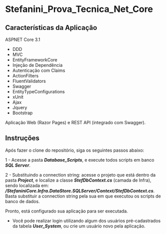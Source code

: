 # Stefanini_Prova_Tecnica_Net_Core

## Características da Aplicação

ASPNET Core 3.1
  - DDD
  - MVC
  - EntityFrameworkCore
  - Injeção de Dependência
  - Autenticação com Claims
  - ActionFilters
  - FluentValidators
  - Swagger
  - EntityTypeConfigurations
  - xUnit
  - Ajax
  - Jquery
  - Bootstrap

Aplicação Web (Razor Pages) e REST API (integrado com Swagger).

## Instruções

Após fazer o clone do repositório, siga os seguintes passos abaixo:

1 - Acesse a pasta ***Database_Scripts***, e execute todos scripts em banco ***SQL Server***.

2 - Substituindo a connection string: acesse o projeto que está dentro da pasta ***Project***, e localize a classe ***StefDbContext.cs*** (camada de Infra), sendo localizada em: ***/StefaniniCore.Infra.DataStore.SQLServer/Context/StefDbContext.cs***. Basta substituir a connection string pela sua em que executou os scripts de banco de dados.

Pronto, está configurado sua aplicação para ser executada.

* Você pode realizar login utilizando algum dos usuários pré-cadastrados da tabela ***User_System***, ou crie um usuário novo pela aplicação.
